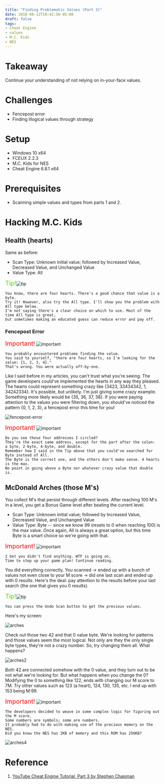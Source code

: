 ```yaml
---
title: "Finding Problematic Values (Part 3)"
date: 2018-08-12T10:42:56-05:00
draft: false
tags:
- Cheat Engine
- values
- M.C. Kids
- NES
---
```


# Takeaway

Continue your understanding of not relying on in-your-face values.

# Challenges

* Fencepost error
* Finding illogical values through strategy

# Setup

* Windows 10 x64
* FCEUX 2.2.3
* M.C. Kids for NES
* Cheat Engine 6.8.1 x64

# Prerequisites

* Scanning simple values and types from parts 1 and 2.

# Hacking M.C. Kids

## Health (hearts)

Same as before:

* Scan Type: Unknown initial value; followed by Increased Value, Decreased Value, and Unchanged Value
* Value Type: All

<span style="color:#57D900; font-size:20px">Tip!</span>![tip]
```
You know, there are four hearts. There's a good chance that value is a byte.
Try it! However, also try the All type. I'll show you the problem with All type below.
I'm not saying there's a clear choice on which to use. Most of the time All type is great,
but sometimes making an educated guess can reduce error and pay off.
```

### Fencepost Error

<span style="color:red; font-size:20px">Important!</span> ![important]
```
You probably encountered problems finding the value. 
You said to yourself, "there are four hearts, so I'm looking for the value: {1, 2, 3, 4}."
That's wrong. You were actually off-by-one.
```
Like I said before in my articles, you can't trust what you're seeing. The game developers could've implemented the hearts in any way they pleased. The hearts could represent something crazy like {3423, 33434342, 1, 34242334}. It's possible, but unlikely. I'm just giving some crazy example. Something more likely would be {35, 36, 37, 38}. If you were paying attention to the values you were filtering down, you should've noticed the pattern {0, 1, 2, 3}, a fencepost error this time for you!

![fencepost-error]

<span style="color:red; font-size:20px">Important!</span> ![important]
```
Do you see those four addresses I circled?
They're the exact same address, except for the part after the colon: 
a byte, 2-byte, 4-byte, and double.
Remember how I said in the Tip above that you could've searched for Byte instead of All.
The Byte is the correct one, and the others don't make sense. 4 hearts is the max.
No point in going above a Byte nor whatever crazy value that double is.
```
## McDonald Arches (those M's)

You collect M's that persist through different levels. After reaching 100 M's in a level, you get a Bonus Game level after beating the current level.

* Scan Type: Unknown initial value; followed by Increased Value, Decreased Value, and Unchanged Value
* Value Type: Byte -- since we know 99 (resets to 0 when reaching 100) is the max value. Once again, All is always a great option, but this time Byte is a smart choice so we're going with that.

<span style="color:red; font-size:20px">Important!</span> ![important]
```
I bet you didn't find anything. WTF is going on. 
Time to step up your game plan! Continue reading.
```
You did everything correctly. You scanned -> ended up with a bunch of values not even close to your M score -> did one last scan and ended up with 0 results. Here's the deal: pay attention to the results before your last search (the one that gives you 0 results). 

<span style="color:#57D900; font-size:20px">Tip!</span>![tip]
```
You can press the Undo Scan button to get the previous values.
```

Here's my screen:

![arches]

Check out those two 42 and that 0 value byte. We're looking for patterns and those values seem the most logical. Not only are they the only single byte types, they're not a crazy number. So, try changing them all. What happens?

![arches2]

Both 42 are connected somehow with the 0 value, and they turn out to be not what we're looking for. But what happens when you change the 0? Modifying the 0 to something like 122, ends with changing our M score to 7M. Try other values such as 123 (a heart), 124, 130, 135, etc. I end up with 153 being M:99.

<span style="color:red; font-size:20px">Important!</span> ![important]
```
The developers decided to weave in some complex logic for figuring out the M score. 
Some numbers are symbols; some are numbers. 
It probably had to do with making use of the precious memory on the NES. 
Did you know the NES has 2KB of memory and this ROM has 256KB?
```

![arches4]

# Reference

1. [YouTube Cheat Engine Tutorial, Part 3 by Stephen Chapman]

[important]: /~ef/assets/images/maki-chibi.png
[tip]: /~ef/assets/images/kotori-chibi.png
[fencepost-error]: /~ef/assets/images/finding-problematic-values-(part-3)/health-values.JPG "Fencepost error: value is 0 at 1 heart"
[arches]: /~ef/assets/images/finding-problematic-values-(part-3)/arches-values.JPG "One of these is what we're looking for. Try to make an educated guess."
[arches2]: /~ef/assets/images/finding-problematic-values-(part-3)/arches-values-2.JPG "The original 0 value turns out to be what we're looking for. Also look at the 7M; the assets are sharing memory with the values we need."
[arches4]: /~ef/assets/images/finding-problematic-values-(part-3)/arches-values-4.JPG "153 is the value for M:99"
[YouTube Cheat Engine Tutorial, Part 3 by Stephen Chapman]: https://www.youtube.com/watch?v=5cKCPJcFYAU
